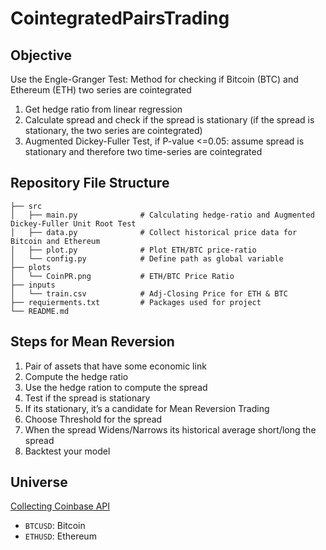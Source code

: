 # CointegratedPairsTrading

## Objective
Use the Engle-Granger Test: Method for checking if Bitcoin (BTC) and Ethereum (ETH) two series are cointegrated
1. Get hedge ratio from linear regression 
2. Calculate spread and check if the spread is stationary (if the spread is stationary, the two series are cointegrated)
3. Augmented Dickey-Fuller Test, if P-value <=0.05: assume spread is stationary and therefore two time-series are cointegrated

## Repository File Structure
    ├── src          
    │   ├── main.py              # Calculating hedge-ratio and Augmented Dickey-Fuller Unit Root Test
    │   ├── data.py              # Collect historical price data for Bitcoin and Ethereum
    │   ├── plot.py              # Plot ETH/BTC price-ratio
    │   └── config.py            # Define path as global variable
    ├── plots
    │   └── CoinPR.png           # ETH/BTC Price Ratio
    ├── inputs
    │   └── train.csv            # Adj-Closing Price for ETH & BTC
    ├── requierments.txt         # Packages used for project
    └── README.md
    
## Steps for Mean Reversion 
1.	Pair of assets that have some economic link
2.	Compute the hedge ratio
3.	Use the hedge ration to compute the spread
4.	Test if the spread is stationary
5.	If its stationary, it’s a candidate for Mean Reversion Trading
6.	Choose Threshold for the spread 
7.	When the spread Widens/Narrows its historical average short/long the spread
8.	Backtest your model 

## Universe
[Collecting Coinbase API](https://developers.coinbase.com/)
- `BTCUSD`: Bitcoin
- `ETHUSD`: Ethereum 
